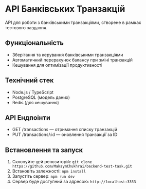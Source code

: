 # API Банківських Транзакцій

API для роботи з банківськими транзакціями, створене в рамках тестового завдання.

## Функціональність

- Зберігання та керування банківськими транзакціями
- Автоматичний перерахунок балансу при зміні транзакцій
- Кешування для оптимізації продуктивності

## Технічний стек

- Node.js / TypeScript
- PostgreSQL (модель даних)
- Redis (для кешування)

## API Ендпоінти

- GET /transactions — отримання списку транзакцій
- PUT /transactions/:id — оновлення транзакції за ID

## Встановлення та запуск

1. Cклонуйте цей репозиторій: `git clone https://github.com/MaksymChukhrai/backend-test-task.git`
2. Встановіть залежності: `npm install`
3. Запустіть сервер: `npm run dev`
4. Сервер буде доступний за адресою: `http://localhost:3333`
